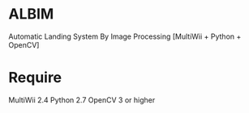 # ALBIM
Automatic Landing System By Image Processing [MultiWii + Python + OpenCV]

# Require 
MultiWii 2.4
Python 2.7
OpenCV 3 or higher
